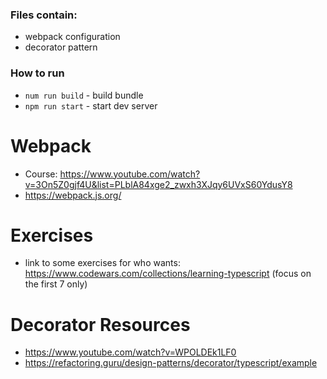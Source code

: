 ### Files contain:
 - webpack configuration
 - decorator pattern
 
### How to run
- `num run build` - build bundle
- `npm run start` - start dev server

# Webpack
- Course: https://www.youtube.com/watch?v=3On5Z0gjf4U&list=PLblA84xge2_zwxh3XJqy6UVxS60YdusY8
- https://webpack.js.org/

# Exercises
- link to some exercises for who wants: https://www.codewars.com/collections/learning-typescript (focus on the first 7 only)

# Decorator Resources

- https://www.youtube.com/watch?v=WPOLDEk1LF0
- https://refactoring.guru/design-patterns/decorator/typescript/example
